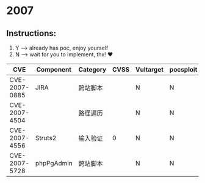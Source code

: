 # 2007

## Instructions:

1. Y --> already has poc, enjoy yourself
2. N --> wait for you to implement, thx! :heart:

| CVE | Component | Category | CVSS | Vultarget | pocsploit | Nuclei | Xray | pocsuite3 | goby | others |
|-----|-----------|----------|------|-----------|-----------|--------|------|-----------|------|--------|
| CVE-2007-0885 | JIRA | 跨站脚本 |  | N | N | [Y](CVE-2007-0885/poc/nuclei/) | N | N | N | [Y](CVE-2007-0885/poc/others/) |
| CVE-2007-4504 |  | 路径遍历 |  | N | N | [Y](CVE-2007-4504/poc/nuclei/) | N | N | N | [Y](CVE-2007-4504/poc/others/) |
| CVE-2007-4556 | Struts2 | 输入验证 | 0 | N | N | [Y](CVE-2007-4556/poc/nuclei/) | N | N | N | N |
| CVE-2007-5728 | phpPgAdmin | 跨站脚本 |  | N | N | [Y](CVE-2007-5728/poc/nuclei/) | N | N | N | [Y](CVE-2007-5728/poc/others/) |
